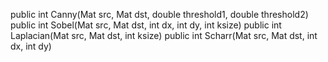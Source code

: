 public int Canny(Mat src, Mat dst, double threshold1, double threshold2)
public int Sobel(Mat src, Mat dst, int dx, int dy, int ksize)
public int Laplacian(Mat src, Mat dst, int ksize)
public int Scharr(Mat src, Mat dst, int dx, int dy)